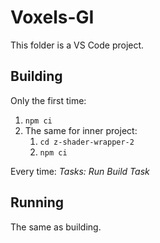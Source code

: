 # Voxels-GI

This folder is a VS Code project.

## Building

Only the first time:

1. `npm ci`
2. The same for inner project:
   1. `cd z-shader-wrapper-2`
   2. `npm ci`

Every time: _Tasks: Run Build Task_

## Running

The same as building.
